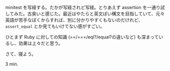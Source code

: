 minitest を写経する。たかが写経されど写経。とりあえず assertion を一通り試してみた。古臭いと感じた。最近はやたらと英文ぽい構文を目指していて、元々英語が苦手なぼくからすれば、別に分かりやすくもないのだけれど、`assert_equal` とか見てもいけてない感がすごい。

ひとまず Ruby に対しての知識 (==/===/eql?/equal?の違いなど) も深まっているし、効果は上々だと思う。

さて、寝よう。

3 min.
